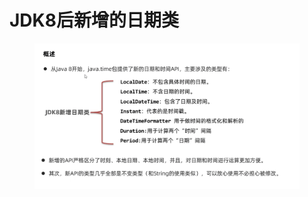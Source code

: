 # JDK8后新增的日期类

<figure><img src="../.gitbook/assets/Screen Shot 2022-11-01 at 3.52.31 PM.png" alt=""><figcaption></figcaption></figure>

